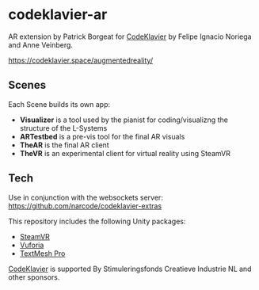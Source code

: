 # codeklavier-ar
AR extension by Patrick Borgeat for [CodeKlavier](https://codeklavier.space/) by Felipe Ignacio Noriega and Anne Veinberg.

https://codeklavier.space/augmentedreality/

## Scenes

Each Scene builds its own app:

- **Visualizer** is a tool used by the pianist for coding/visualizng the structure of the L-Systems
- **ARTestbed** is a pre-vis tool for the final AR visuals
- **TheAR** is the final AR client
- **TheVR** is an experimental client for virtual reality using SteamVR

## Tech

Use in conjunction with the websockets server:
https://github.com/narcode/codeklavier-extras

This repository includes the following Unity packages:
- [SteamVR](https://assetstore.unity.com/packages/tools/integration/steamvr-plugin-32647)
- [Vuforia](https://docs.unity3d.com/Manual/vuforia-sdk-overview.html)
- [TextMesh Pro](https://assetstore.unity.com/packages/essentials/beta-projects/textmesh-pro-84126)

[CodeKlavier](https://codeklavier.space/) is supported By Stimuleringsfonds Creatieve Industrie NL and other sponsors.